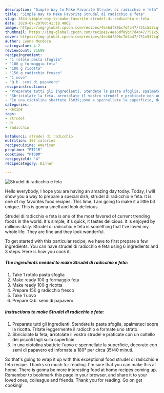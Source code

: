 ```yaml
---
description: "Simple Way to Make Favorite Strudel di radicchio e feta"
title: "Simple Way to Make Favorite Strudel di radicchio e feta"
slug: 2644-simple-way-to-make-favorite-strudel-di-radicchio-e-feta
date: 2020-07-29T00:41:18.486Z
image: https://img-global.cpcdn.com/recipes/4ea6df89bc7d4b47/751x532cq70/strudel-di-radicchio-e-feta-recipe-main-photo.jpg
thumbnail: https://img-global.cpcdn.com/recipes/4ea6df89bc7d4b47/751x532cq70/strudel-di-radicchio-e-feta-recipe-main-photo.jpg
cover: https://img-global.cpcdn.com/recipes/4ea6df89bc7d4b47/751x532cq70/strudel-di-radicchio-e-feta-recipe-main-photo.jpg
author: Leona Mendoza
ratingvalue: 4.2
reviewcount: 21689
recipeingredient:
- "1 rotolo pasta sfoglia"
- "100 g formaggio feta"
- "100 g ricotta"
- "150 g radicchio fresco"
- "1 uovo"
- "Q.b. semi di papavero"
recipeinstructions:
- "Preparate tutti gli ingredienti. Stendete la pasta sfoglia, spalmateci sopra la ricotta. Tritate leggermente il radicchio e formate uno strato."
- "Sbriciolate la feta, arrotolate il vostro strudel e praticate con un coltello dei piccoli tagli sulla superficie."
- "In una ciotolina sbattete l&#39;uovo e spennellate la superficie, decorate con semi di papavero ed infornate a 180° per circa 35/40 minuti."
categories:
- Recipe
tags:
- strudel
- di
- radicchio

katakunci: strudel di radicchio 
nutrition: 197 calories
recipecuisine: American
preptime: "PT11M"
cooktime: "PT30M"
recipeyield: "4"
recipecategory: Dinner

---
```



![Strudel di radicchio e feta](https://img-global.cpcdn.com/recipes/4ea6df89bc7d4b47/751x532cq70/strudel-di-radicchio-e-feta-recipe-main-photo.jpg)

Hello everybody, I hope you are having an amazing day today. Today, I will show you a way to prepare a special dish, strudel di radicchio e feta. It is one of my favorites food recipes. This time, I am going to make it a little bit unique. This is gonna smell and look delicious.

Strudel di radicchio e feta is one of the most favored of current trending foods in the world. It's simple, it's quick, it tastes delicious. It is enjoyed by millions daily. Strudel di radicchio e feta is something that I've loved my whole life. They are fine and they look wonderful.




To get started with this particular recipe, we have to first prepare a few ingredients. You can have strudel di radicchio e feta using 6 ingredients and 3 steps. Here is how you cook it.

<!--inarticleads1-->

##### The ingredients needed to make Strudel di radicchio e feta:

1. Take 1 rotolo pasta sfoglia
1. Make ready 100 g formaggio feta
1. Make ready 100 g ricotta
1. Prepare 150 g radicchio fresco
1. Take 1 uovo
1. Prepare Q.b. semi di papavero




<!--inarticleads2-->

##### Instructions to make Strudel di radicchio e feta:

1. Preparate tutti gli ingredienti. Stendete la pasta sfoglia, spalmateci sopra la ricotta. Tritate leggermente il radicchio e formate uno strato.
1. Sbriciolate la feta, arrotolate il vostro strudel e praticate con un coltello dei piccoli tagli sulla superficie.
1. In una ciotolina sbattete l&#39;uovo e spennellate la superficie, decorate con semi di papavero ed infornate a 180° per circa 35/40 minuti.




So that's going to wrap it up with this exceptional food strudel di radicchio e feta recipe. Thanks so much for reading. I'm sure that you can make this at home. There is gonna be more interesting food at home recipes coming up. Remember to bookmark this page in your browser, and share it to your loved ones, colleague and friends. Thank you for reading. Go on get cooking!

